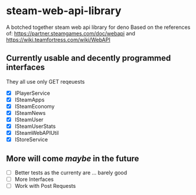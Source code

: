 # steam-web-api-library

A botched together steam web api library for deno
Based on the references of: https://partner.steamgames.com/doc/webapi and https://wiki.teamfortress.com/wiki/WebAPI

## Currently usable and decently programmed interfaces

They all use only GET reqeuests

- [x] IPlayerService
- [x] ISteamApps
- [x] ISteamEconomy
- [x] ISteamNews
- [x] ISteamUser
- [x] ISteamUserStats
- [x] ISteamWebAPIUtil
- [x] IStoreService

## More will come *maybe* in the future

- [ ] Better tests as the currenty are ... barely good
- [ ] More Interfaces
- [ ] Work with Post Requests